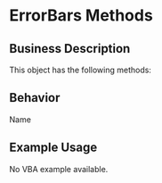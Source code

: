 # ErrorBars Methods

## Business Description
This object has the following methods:

## Behavior
Name

## Example Usage
No VBA example available.